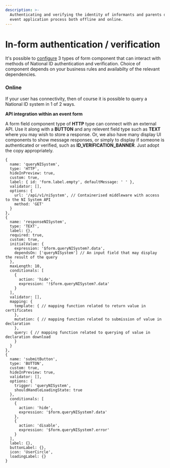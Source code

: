 ```yaml
---
description: >-
  Authenticating and verifying the identity of informants and parents during the
  event application process both offline and online.
---
```


# In-form authentication / verification

It's possible to [configure](../../../setup/3.-installation/3.2-set-up-your-own-country-configuration/3.2.7-configure-declaration-forms/) 3 types of form component that can interact with methods of National ID authentication and verification. Choice of component depends on your business rules and availabilty of the relevant dependencies.



### Online

If your user has connectivity, then of course it is possible to query a National ID system in 1 of 2 ways.



**API integration within an event form**

A form field component type of **HTTP** type can connect with an external API. Use it along with a **BUTTON** and any relevent field type such as **TEXT** where you may wish to store a response. Or, we also have many display UI components to show message responses, or simply to display if someone is authenticated or verified, such as **ID\_VERIFICATION\_BANNER**.  Just adopt the copy appropriately.

```
{
  name: 'queryNISystem',
  type: 'HTTP',
  hideInPreview: true,
  custom: true,
  label: { id: 'form.label.empty', defaultMessage: ' ' },
  validator: [],
  options: {
    url: '/api/v1/niSystem', // Containerised middleware with access to the NI System API
    method: 'GET'
  }
},
{
  name: 'responseNISystem',
  type: 'TEXT',
  label: {},
  required: true,
  custom: true,
  initialValue: {
    expression: '$form.queryNISystem?.data',
    dependsOn: ['queryNISystem'] // An input field that may display the result of the query
  },
  maxLength: 10,
  conditionals: [
    {
      action: 'hide',
      expression: '!$form.queryNISystem?.data'
    }
  ],
  validator: [],
  mapping: {
    template: { // mapping function related to return value in certificates
    },
    mutation: { // mapping function related to submission of value in declaration
    },
    query: { // mapping function related to querying of value in declaration download
    }
  }
},
{
  name: 'submitButton',
  type: 'BUTTON',
  custom: true,
  hideInPreview: true,
  validator: [],
  options: {
    trigger: 'queryNISystem',
    shouldHandleLoadingState: true
  },
  conditionals: [
    {
      action: 'hide',
      expression: '$form.queryNISystem?.data'
    },
    {
      action: 'disable',
      expression: '$form.queryNISystem?.error'
    }
  ],
  label: {},
  buttonLabel: {},
  icon: 'UserCircle',
  loadingLabel: {}
}
```
